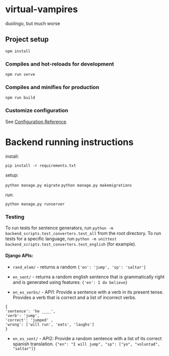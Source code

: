 # virtual-vampires
duolingo, but much worse 

## Project setup
```
npm install
```

### Compiles and hot-reloads for development
```
npm run serve
```

### Compiles and minifies for production
```
npm run build
```

### Customize configuration
See [Configuration Reference](https://cli.vuejs.org/config/).

# Backend running instructions

install: 

`pip install -r requirements.txt`

setup: 

`python manage.py migrate`
`python manage.py makemigrations`


run: 

`python manage.py runserver`

### Testing
To run tests for sentence generators, run `python -m  backend_scripts.test_converters.test_all` from the root directory. To run tests for a specific language, run `python -m unittest backend_scripts.test_converters.test_english` (for example).

#### Django APIs:

- `rand_elem/` - returns a random `{'en': 'jump', 'sp': 'saltar'}`

- `en_sent/` - returns a random english sentence that is grammatically right and is generated using features: `{'en': I do believe}`

- `en_es_verbs/` - API1: Provide a sentence with a verb in its present tense. Provides a verb that is correct and a list of incorrect verbs. 
```
{
'sentence': 'he ____',
'verb': 'jump',
'correct': 'jumped' ,
'wrong': ['will run', 'eats', 'laughs']
}
```

- `en_es_sent/` - API2: Provide a random sentence with a list of its correct spanish translation. `{"en": "I will jump", "sp": ["yo", "voluntad", "saltar"]}`


